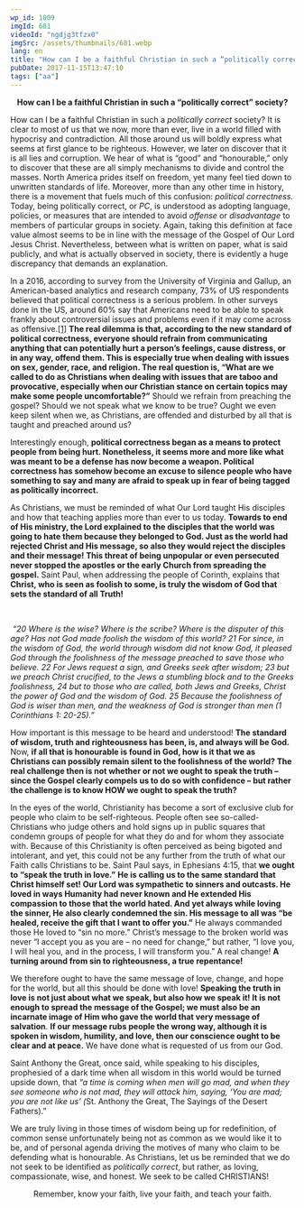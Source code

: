 ```yaml
---
wp_id: 1009
imgId: 681
videoId: "ngdjg3tfzx0"
imgSrc: /assets/thumbnails/681.webp
lang: en
title: "How can I be a faithful Christian in such a “politically correct” society?"
pubDate: 2017-11-15T13:47:10
tags: ["aa"]
---
```


<p style="text-align: center;"><strong>How can I be a faithful Christian in such a “politically correct” society?</strong></p>
<p>How can I be a faithful Christian in such a <em>politically correct</em> society? It is clear to most of us that we now, more than ever, live in a world filled with hypocrisy and contradiction. All those around us will boldly express what seems at first glance to be righteous. However, we later on discover that it is all lies and corruption. We hear of what is “good” and “honourable,” only to discover that these are all simply mechanisms to divide and control the masses. North America prides itself on freedom, yet many feel tied down to unwritten standards of life. Moreover, more than any other time in history, there is a movement that fuels much of this confusion: <em>political correctness.</em> Today, being politically correct, or <em>PC</em>, is understood as adopting language, policies, or measures that are intended to avoid <em>offense </em>or <em>disadvantage </em>to members of particular groups in society. Again, taking this definition at face value almost seems to be in line with the message of the Gospel of Our Lord Jesus Christ. Nevertheless, between what is written on paper, what is said publicly, and what is actually observed in society, there is evidently a huge discrepancy that demands an explanation.</p>
<p>In a 2016, according to survey from the University of Virginia and Gallup, an American-based analytics and research company, 73% of US respondents believed that political correctness is a serious problem. In other surveys done in the US, around 60% say that Americans need to be able to speak frankly about controversial issues and problems even if it may come across as offensive.<a href="#_ftn1" name="_ftnref1">[1]</a> <strong>The real dilemma is that, according to the new standard of political correctness, everyone should refrain from communicating anything that can potentially hurt a person’s feelings, cause distress, or in any way, offend them. This is especially true when dealing with issues on sex, gender, race, and religion. The real question is, “What are we called to do as Christians when dealing with issues that are taboo and provocative, especially when our Christian stance on certain topics may make some people uncomfortable?”</strong> Should we refrain from preaching the gospel? Should we not speak what we know to be true? Ought we even keep silent when we, as Christians, are offended and disturbed by all that is taught and preached around us?</p>
<p>Interestingly enough, <strong>political correctness began as a means to protect people from being hurt. Nonetheless, it seems more and more like what was meant to be a defense has now become a weapon. Political correctness has somehow become an excuse to silence people who have something to say and many are afraid to speak up in fear of being tagged as politically incorrect.</strong></p>
<p>As Christians, we must be reminded of what Our Lord taught His disciples and how that teaching applies more than ever to us today. <strong>Towards to end of His ministry, the Lord explained to the disciples that the world was going to hate them because they belonged to God. Just as the world had rejected Christ and His message, so also they would reject the disciples and their message! This threat of being unpopular or even persecuted never stopped the apostles or the early Church from spreading the gospel.</strong> Saint Paul, when addressing the people of Corinth, explains that <strong>Christ, who is seen as foolish to some, is truly the wisdom of God that sets the standard of all Truth! </strong></p>
<p>&nbsp;</p>
<p><em> “20 Where is the wise? Where is the scribe? Where is the disputer of this age? Has not God made foolish the wisdom of this world? 21 For since, in the wisdom of God, the world through wisdom did not know God, it pleased God through the foolishness of the message preached to save those who believe. 22 For Jews request a sign, and Greeks seek after wisdom; 23 but we preach Christ crucified, to the Jews a stumbling block and to the Greeks foolishness, 24 but to those who are called, both Jews and Greeks, Christ the power of God and the wisdom of God. 25 Because the foolishness of God is wiser than men, and the weakness of God is stronger than men (1 Corinthians 1: 20-25).”</em></p>
<p>How important is this message to be heard and understood! <strong>The standard of wisdom, truth and righteousness has been, is, and always will be God.</strong> Now, <strong>if all that is honourable is found in God, how is it that we as Christians can possibly remain silent to the foolishness of the world? The real challenge then is not whether or not we ought to speak the truth – since the Gospel clearly compels us to do so with confidence – but rather the challenge is to know HOW we ought to speak the truth?</strong></p>
<p>In the eyes of the world, Christianity has become a sort of exclusive club for people who claim to be self-righteous. People often see so-called-Christians who judge others and hold signs up in public squares that condemn groups of people for what they do and for whom they associate with. Because of this Christianity is often perceived as being bigoted and intolerant, and yet, this could not be any further from the truth of what our Faith calls Christians to be. Saint Paul says, in Ephesians 4:15, that <strong>we ought to “speak the truth in love.”</strong> <strong>He is calling us to the same standard that Christ himself set! Our Lord was sympathetic to sinners and outcasts. He loved in ways Humanity had never known and He extended His compassion to those that the world hated. And yet always while loving the sinner, He also clearly condemned the sin. His message to all was “be healed, receive the gift that I want to offer you.”</strong> He always commanded those He loved to “sin no more.” Christ’s message to the broken world was never “I accept you as you are – no need for change,” but rather, “I love you, I will heal you, and in the process, I will transform you.” A real change! <strong>A turning around from sin to righteousness, a true repentance!</strong></p>
<p>We therefore ought to have the same message of love, change, and hope for the world, but all this should be done with love! <strong>Speaking the truth in love is not just about what we speak, but also how we speak it! It is not enough to spread the message of the Gospel; we must also be an incarnate image of Him who gave the world that very message of salvation</strong>. <strong>If our message rubs people the wrong way, although it is spoken in wisdom, humility, and love, then our conscience ought to be clear and at peace.</strong> We have done what is requested of us from our God.</p>
<p>Saint Anthony the Great, once said, while speaking to his disciples, prophesied of a dark time when all wisdom in this world would be turned upside down, that <em>“a time is coming when men will go mad, and when they see someone who is not mad, they will attack him, saying, ‘You are mad; you are not like us’ (</em>St. Anthony the Great, The Sayings of the Desert Fathers).”</p>
<p>We are truly living in those times of wisdom being up for redefinition, of common sense unfortunately being not as common as we would like it to be, and of personal agenda driving the motives of many who claim to be defending what is honourable. As Christians, let us be reminded that we do not seek to be identified as <em>politically correct</em>, but rather, as loving, compassionate, wise, and honest. We seek to be called CHRISTIANS!</p>
<p style="text-align: center;">Remember, know your faith, live your faith, and teach your faith.</p>
<p>&nbsp;</p>
